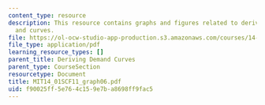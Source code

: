 ```yaml
---
content_type: resource
description: This resource contains graphs and figures related to deriving demand
  and curves.
file: https://ol-ocw-studio-app-production.s3.amazonaws.com/courses/14-01sc-principles-of-microeconomics-fall-2011/f90025ff5e764c159e7ba8698ff9fac5_MIT14_01SCF11_graph06.pdf
file_type: application/pdf
learning_resource_types: []
parent_title: Deriving Demand Curves
parent_type: CourseSection
resourcetype: Document
title: MIT14_01SCF11_graph06.pdf
uid: f90025ff-5e76-4c15-9e7b-a8698ff9fac5
---
```

